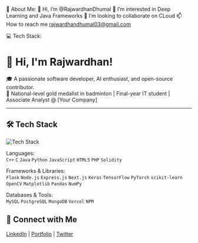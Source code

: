 💫 About Me:
 👋 Hi, I’m @RajwardhanDhumal
 👀 I’m interested in Deep Learning and Java Frameworks
 💞️ I’m looking to collaborate on CLoud
 📫 How to reach me rajwardhandhumal03@gmail.com

 💻 Tech Stack:
# 👋 Hi, I'm Rajwardhan!

🎓 A passionate software developer, AI enthusiast, and open-source contributor.  
🏅 National-level gold medalist in badminton | Final-year IT student | Associate Analyst @ [Your Company]

---

## 🛠️ Tech Stack
![Tech Stack](https://raw.githubusercontent.com/<your-username>/<your-username>/main/assets/tech-stack.png)

Languages:  
`C++` `C` `Java` `Python` `JavaScript` `HTML5` `PHP` `Solidity`

Frameworks & Libraries:  
`Flask` `Node.js` `Express.js` `Next.js` `Keras` `TensorFlow` `PyTorch` `scikit-learn`  
`OpenCV` `Matplotlib` `Pandas` `NumPy`

Databases & Tools:  
`MySQL` `PostgreSQL` `MongoDB` `Vercel` `NPM`




## 🔗 Connect with Me
[LinkedIn](https://linkedin.com/in/your-profile) | [Portfolio](https://your-portfolio.com) | [Twitter](https://twitter.com/yourhandle)



